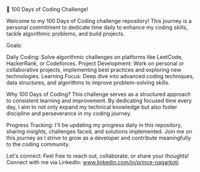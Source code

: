 🚀 100 Days of Coding Challenge!

Welcome to my 100 Days of Coding challenge repository! 
This journey is a personal commitment to dedicate time daily to enhance my coding skills, tackle algorithmic problems, and build projects.

Goals:

Daily Coding: Solve algorithmic challenges on platforms like LeetCode, HackerRank, or Codeforces.
Project Development: Work on personal or collaborative projects, implementing best practices and exploring new technologies.
Learning Focus: Deep dive into advanced coding techniques, data structures, and algorithms to improve problem-solving skills.

Why 100 Days of Coding?
This challenge serves as a structured approach to consistent learning and improvement.
By dedicating focused time every day, I aim to not only expand my technical knowledge but also foster discipline and perseverance in my coding journey.

Progress Tracking:
I'll be updating my progress daily in this repository, sharing insights, challenges faced, and solutions implemented. 
Join me on this journey as I strive to grow as a developer and contribute meaningfully to the coding community.

Let's connect: Feel free to reach out, collaborate, or share your thoughts! Connect with me via  LinkedIn: www.linkedin.com/in/prince-nagarkoti.


